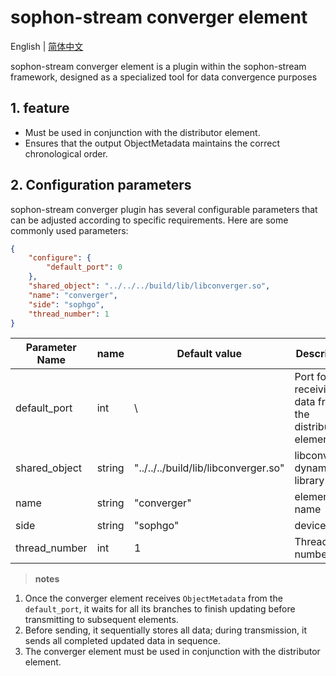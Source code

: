 # sophon-stream converger element

English | [简体中文](README.md)

sophon-stream converger element is a plugin within the sophon-stream framework, designed as a specialized tool for data convergence purposes

## 1. feature
* Must be used in conjunction with the distributor element.
* Ensures that the output ObjectMetadata maintains the correct chronological order.

## 2. Configuration parameters
sophon-stream converger plugin has several configurable parameters that can be adjusted according to specific requirements. Here are some commonly used parameters:
```json
{
    "configure": {
        "default_port": 0
    },
    "shared_object": "../../../build/lib/libconverger.so",
    "name": "converger",
    "side": "sophgo",
    "thread_number": 1
}
```

| Parameter Name|  name  |        Default value             |            Description                   |
| ------------- | ------ | ------------------------------------ | ------------------------------- |
| default_port  | int    | \                                    | Port for receiving data from the distributor element |
| shared_object | string | "../../../build/lib/libconverger.so" | libconverger dynamic library path         |
| name          | string | "converger"                          | element name                     |
| side          | string | "sophgo"                             | device type                      |
| thread_number | int    | 1                                    | Thread number                      |

> **notes**
1. Once the converger element receives `ObjectMetadata` from the `default_port`, it waits for all its branches to finish updating before transmitting to subsequent elements.
2. Before sending, it sequentially stores all data; during transmission, it sends all completed updated data in sequence.
3. The converger element must be used in conjunction with the distributor element.
